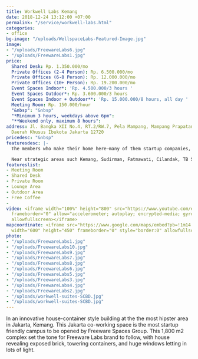 ```yaml
---
title: Workwell Labs Kemang
date: 2018-12-24 13:12:00 +07:00
permalink: "/service/workwell-labs.html"
categories:
- office
bg-image: "/uploads/WellspaceLabs-Featured-Image.jpg"
image:
- "/uploads/FreewareLabs6.jpg"
- "/uploads/FreewareLabs1.jpg"
price:
  Shared Desk: Rp. 1.350.000/mo
  Private Offices (2-4 Person): Rp. 6.500.000/mo
  Private Offices (6-8 Person): Rp. 12.000.000/mo
  Private Offices (10+ Person): Rp. 19.200.000/mo
  Event Spaces Indoor*: 'Rp. 4.500.000/3 hours '
  Event Spaces Outdoor*: Rp. 3.600.000/3 hours
  Event Spaces Indoor + Outdoor**: 'Rp. 15.000.000/8 hours, all day '
  Meeting Room: Rp. 150.000/hour
  "&nbsp": "&nbsp"
  "*Minimum 3 hours, weekdays above 6pm": 
  "**Weekend only, maximum 8 hours": 
address: Jl. Bangka XII No.4, RT.2/RW.7, Pela Mampang, Mampang Prapatan, Jakarta Selatan,
  Daerah Khusus Ibukota Jakarta 12720
pricedesc: "&nbsp"
featuresdesc: |-
  The members who make their home here—many of them startup companies, but there’s a broad range from other industries as well— pet-friendly vibe, and cool lounge areas supported by Fabelio.com. There are workshops and networking events designed for Indonesian & global startups to improve their business. And some of the city’s best eateries are steps away. If you’re looking for a convenient location, a great mix of people, and a sense of startups, this would be the best Jakarta coworking space to join.

  Near strategic areas such Kemang, Sudirman, Fatmawati, Cilandak, TB Simatupang, Fatmawati, Blok M, Sudirman, Darmawangsa, and more.
featureslist:
- Meeting Room
- Shared Desk
- Private Room
- Lounge Area
- Outdoor Area
- Free Coffee
- 
video: <iframe width="100%" height="800" src="https://www.youtube.com/embed/MqvdZ7Fo_8Y"
  frameborder="0" allow="accelerometer; autoplay; encrypted-media; gyroscope; picture-in-picture"
  allowfullscreen></iframe>
mapcoordinate: <iframe src="https://www.google.com/maps/embed?pb=!1m14!1m8!1m3!1d15864.278249091602!2d106.813444!3d-6.254566!3m2!1i1024!2i768!4f13.1!3m3!1m2!1s0x0%3A0x1a407671640ce223!2sFreeware+%2F+workwell+Labs+Kemang+Coworking+Space+%26+Serviced+Office+(wellspaces)!5e0!3m2!1sen!2sid!4v1561525002316!5m2!1sen!2sid"
  width="600" height="450" frameborder="0" style="border:0" allowfullscreen></iframe>
photo:
- "/uploads/FreewareLabs1.jpg"
- "/uploads/FreewareLabs10.jpg"
- "/uploads/FreewareLabs9.jpg"
- "/uploads/FreewareLabs7.jpg"
- "/uploads/FreewareLabs8.jpg"
- "/uploads/FreewareLabs6.jpg"
- "/uploads/FreewareLabs5.jpg"
- "/uploads/FreewareLabs3.jpg"
- "/uploads/FreewareLabs4.jpg"
- "/uploads/FreewareLabs2.jpg"
- "/uploads/workwell-suites-SCBD.jpg"
- "/uploads/workwell-suites-SCBD.jpg"
---
```


In an innovative house-container style building at the the most hipster area in Jakarta, Kemang. This Jakarta co-working space is the most startup friendly campus to be opened by Freeware Spaces Group. This 1,800 m2 complex set the tone for Freeware Labs brand to follow, with house revealing exposed brick, towering containers, and huge windows letting in lots of light.